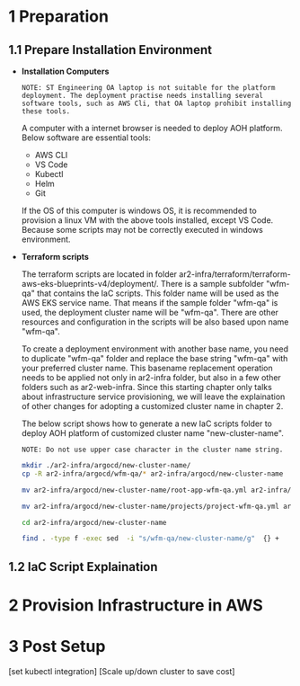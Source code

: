 # 1 Preparation
## 1.1 Prepare Installation Environment
- __Installation Computers__
    
    `NOTE: ST Engineering OA laptop is not suitable for the platform deployment. The deployment practise needs installing several software tools, such as AWS Cli, that OA laptop prohibit installing these tools.`

    A computer with a internet browser is needed to deploy AOH platform. Below software are essential tools:
    
    - AWS CLI
    - VS Code
    - Kubectl
    - Helm
    - Git

    If the OS of this computer is windows OS, it is recommended to provision a linux VM with the above tools installed, except VS Code. Because some scripts may not be correctly executed in windows environment.   

- __Terraform scripts__

    The terraform scripts are located in folder ar2-infra/terraform/terraform-aws-eks-blueprints-v4/deployment/. There is a sample subfolder "wfm-qa" that contains the IaC scripts. This folder name will be used as the AWS EKS service name. That means if the sample folder "wfm-qa" is used, the deployment cluster name will be "wfm-qa". There are other resources and configuration in the scripts will be also based upon name "wfm-qa".

    To create a deployment environment with another base name, you need to duplicate "wfm-qa" folder and replace the base string "wfm-qa" with your preferred cluster name. This basename replacement operation needs to be applied not only in ar2-infra folder, but also in a few other folders such as ar2-web-infra. Since this starting chapter only talks about infrastructure service provisioning, we will leave the explaination of other changes for adopting a customized cluster name in chapter 2.

    The below script shows how to generate a new IaC scripts folder to deploy AOH platform of customized cluster name "new-cluster-name". 
    
    `NOTE: Do not use upper case character in the cluster name string.`
    ```bash
    mkdir ./ar2-infra/argocd/new-cluster-name/
    cp -R ar2-infra/argocd/wfm-qa/* ar2-infra/argocd/new-cluster-name

    mv ar2-infra/argocd/new-cluster-name/root-app-wfm-qa.yml ar2-infra/argocd/new-cluster-name/root-app-new-cluster-name.yml

    mv ar2-infra/argocd/new-cluster-name/projects/project-wfm-qa.yml ar2-infra/argocd/new-cluster-name/projects/project-new-cluster-name.yml

    cd ar2-infra/argocd/new-cluster-name

    find . -type f -exec sed  -i "s/wfm-qa/new-cluster-name/g"  {} +
    ```



## 1.2 IaC Script Explaination
# 2 Provision Infrastructure in AWS

# 3 Post Setup
[set kubectl integration]
[Scale up/down cluster to save cost]


